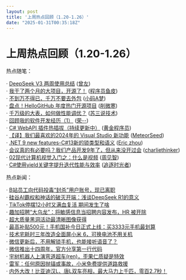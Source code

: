 ```yaml
---
layout: post
title: '上周热点回顾（1.20-1.26）'
date: "2025-01-31T00:35:18Z"
---
```

上周热点回顾（1.20-1.26）
=================

热点随笔：

· [DeepSeek V3 两周使用总结](https://www.cnblogs.com/zengzuo613/archive/2025/01/22/18684303.html) ([曾左](https://www.cnblogs.com/zengzuo613/))  
· [我干了两个月的大项目，开源了！](https://www.cnblogs.com/yupi/archive/2025/01/20/18675359.html) ([程序员鱼皮](https://www.cnblogs.com/yupi/))  
· [不到万不得已，千万不要去外包](https://www.cnblogs.com/jeremylai7/archive/2025/01/23/18688176.html) ([小码A梦](https://www.cnblogs.com/jeremylai7/))  
· [盘点！HelloGitHub 年度热门开源项目](https://www.cnblogs.com/xueweihan/archive/2025/01/21/18682724.html) ([削微寒](https://www.cnblogs.com/xueweihan/))  
· [千万级的大表，如何做性能调优？](https://www.cnblogs.com/12lisu/archive/2025/01/20/18680990.html) ([苏三说技术](https://www.cnblogs.com/12lisu/))  
· [回顾我的软件开发经历（1）](https://www.cnblogs.com/Rong-/archive/2025/01/22/18685820.html) ([荣--](https://www.cnblogs.com/Rong-/))  
· [C# WebAPI 插件热插拔（持续更新中）](https://www.cnblogs.com/BFMC/archive/2025/01/23/18687474.html) ([黄金程序员](https://www.cnblogs.com/BFMC/))  
· [【译】我们最喜欢的2024年的 Visual Studio 新功能](https://www.cnblogs.com/MeteorSeed/archive/2025/01/24/18687409.html) ([MeteorSeed](https://www.cnblogs.com/MeteorSeed/))  
· [.NET 9 new features-C#13新的锁类型和语义](https://www.cnblogs.com/tianqing/archive/2025/01/22/18653870.html) ([Eric zhou](https://www.cnblogs.com/tianqing/))  
· [会议真的有必要吗？我们产品开发9年了，但从来没开过会](https://www.cnblogs.com/charliechu/archive/2025/01/23/18687833.html) ([charliethinker](https://www.cnblogs.com/charliechu/))  
· [02现代计算机视觉入门之：什么是视频](https://www.cnblogs.com/xiaozhi_5638/archive/2025/01/21/18683448.html) ([周见智](https://www.cnblogs.com/xiaozhi_5638/))  
· [C#使用yield关键字提升迭代性能与效率](https://www.cnblogs.com/Can-daydayup/archive/2025/01/22/18684357.html) ([追逐时光者](https://www.cnblogs.com/Can-daydayup/))

热点新闻：

· [B站员工向代码投毒“封杀”用户账号，现已离职](https://news.cnblogs.com/n/784506/)  
· [硅谷AI霸权和神话的破灭开端：浅谈DeepSeek R1的意义](https://news.cnblogs.com/n/784589/)  
· [TikTok停摆12小时又满血复活 期间发生了啥](https://news.cnblogs.com/n/784349/)  
· [趣加招聘“大乌龙”：将敏感信息当招聘内容发布，HR 被开除](https://news.cnblogs.com/n/784508/)  
· [超大质量黑洞活动最清晰图像获得](https://news.cnblogs.com/n/784415/)  
· [最高补贴500元！手机国补今日正式上线：买3333元手机最划算](https://news.cnblogs.com/n/784357/)  
· [技术宅耗时三年改造全面屏小米 6，可换电池不用关机](https://news.cnblogs.com/n/784361/)  
· [微信更新后，不用解锁手机，也能接听语音了？](https://news.cnblogs.com/n/784654/)  
· [微信推出十四周年，官方分享第一行代码](https://news.cnblogs.com/n/784530/)  
· [宇树机器人上演弯道超车(ren)，歪果仁质疑是特效](https://news.cnblogs.com/n/784386/)  
· [雷军：任何原因抛锚或事故，小米免费提供道路救援](https://news.cnblogs.com/n/784451/)  
· [内外大改！比亚迪汉L、唐L双车亮相，最大马力上千匹，零百2.7秒！](https://news.cnblogs.com/n/784414/)